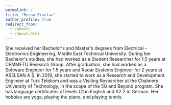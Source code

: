 ```yaml
---
permalink: /
title: "Berna Eraslan"
author_profile: true
redirect_from: 
  - /about/
  - /about.html
---
```

She received her Bachelor's and Master's degrees from Electrical - Electronics Engineering, Middle East Technical University. During her Bachelor's studies, she had worked as a Student Researcher for 1.5 years at CEMMETU Research Group. After graduation, she had worked as a Software Engineer for 1.5 years and Radar Systems Engineer for 2 years at ASELSAN A.Ş. In 2019, she started to work as a Research and Development Engineer at Turk Telekom and was a Visiting Researcher at the Chalmers University of Technology, in the scope of the 5G and Beyond program. She has language certificates of levels C1 in English and A2.2 in German. Her hobbies are yoga, playing the piano, and playing tennis.

